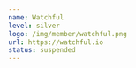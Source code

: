 ```yaml
---
name: Watchful
level: silver
logo: /img/member/watchful.png
url: https://watchful.io
status: suspended
---
```

